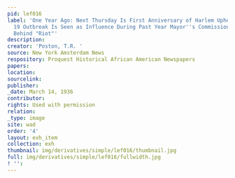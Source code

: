 ```yaml
---
pid: lef016
label: 'One Year Ago: Next Thursday Is First Anniversary of Harlem Upheaval March
  19 Outbreak Is Seen as Influence During Past Year Mayor''s Commission Revealed Forces
  Behind "Riot"'
description:
creator: 'Poston, T.R. '
source: New York Amsterdam News
respository: Proquest Historical African American Newspapers
papers:
location:
sourcelink:
publisher:
_date: March 14, 1936
contributor:
rights: Used with permission
relation:
_type: image
site: wad
order: '4'
layout: exh_item
collection: exh
thumbnail: img/derivatives/simple/lef016/thumbnail.jpg
full: img/derivatives/simple/lef016/fullwidth.jpg
! '':
---
```

